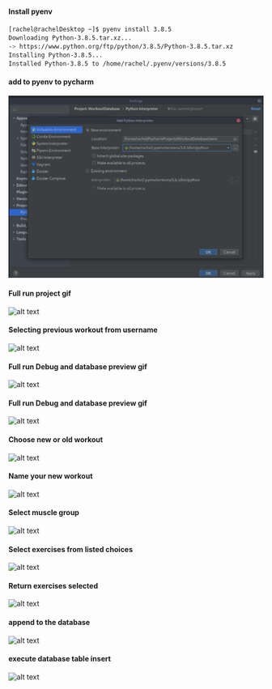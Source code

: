 




#### Install pyenv

```bash
[rachel@rachelDesktop ~]$ pyenv install 3.8.5
Downloading Python-3.8.5.tar.xz...
-> https://www.python.org/ftp/python/3.8.5/Python-3.8.5.tar.xz
Installing Python-3.8.5...
Installed Python-3.8.5 to /home/rachel/.pyenv/versions/3.8.5
```


#### add to pyenv to pycharm
![alt text](images/Pyenv_screenshot.png)


#### Full run project gif
![alt text](images/Program.gif)

#### Selecting previous workout from username
![alt text](images/selectPreviousWorkoutFromUser.gif)

#### Full run Debug and database preview gif
![alt text](images/debugProject.gif)

#### Full run Debug and database preview gif
![alt text](images/creatingUsername.gif)

#### Choose new or old workout
![alt text](images/choiceWorkout.png)

#### Name your new workout
![alt text](images/NamingWorkout.png)

#### Select muscle group
![alt text](images/SelectMuscleGroup.png)

#### Select exercises from listed choices
![alt text](images/SelectingExercisesFromChoices.png)

#### Return exercises selected
![alt text](images/ReturningExercises.png)

#### append to the database
![alt text](images/executeTableInsertTodatabase.png)
#### execute database table insert
![alt text](images/InsertsExerciseSelectionDatbase.png)







